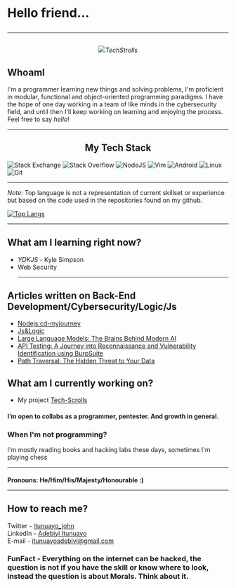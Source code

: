# Hello friend... <hr>

<p align = "center"><img src="https://user-images.githubusercontent.com/44436048/157494130-c3577c64-e9f4-4773-90a2-e211dd18a099.gif"
><i>TechStrolls</i></img></p>
	
 
<h2>WhoamI</h2>
 I'm a programmer learning new things and solving problems, I'm proficient in modular, functional and object-oriented programming paradigms. I have the hope of one day working in a team of like minds in the cybersecurity field, and until then I'll keep working on learning and enjoying the process. Feel free to say <i>hello</i>! <hr>

<h2 align = "center" > My Tech Stack </h2>

![Stack Exchange](https://img.shields.io/badge/StackExchange-%23ffffff.svg?style=for-the-badge&logo=StackExchange&logoColor=white) ![Stack Overflow](https://img.shields.io/badge/-Stackoverflow-FE7A16?style=for-the-badge&logo=stack-overflow&logoColor=white) ![NodeJS](https://img.shields.io/badge/node.js-6DA55F?style=for-the-badge&logo=node.js&logoColor=white) ![Vim](https://img.shields.io/badge/VIM-%2311AB00.svg?style=for-the-badge&logo=vim&logoColor=white) ![Android](https://img.shields.io/badge/Android-3DDC84?style=for-the-badge&logo=android&logoColor=white) ![Linux](https://img.shields.io/badge/Linux-FCC624?style=for-the-badge&logo=linux&logoColor=black) ![Git](https://img.shields.io/badge/git-%23F05033.svg?style=for-the-badge&logo=git&logoColor=white) <hr>

_Note_: Top language is not a representation of current skillset or experience but based on the code used in the repositories found on my github. 

[![Top Langs](https://github-readme-stats.vercel.app/api/top-langs/?username=FFFF-0000h&hide=html,css)](https://github.com/FFFF-0000h/github-readme-stats) <hr>

## What am I learning right now? 
  - *YDKJS* - Kyle Simpson 
  - Web Security <hr>
  
## Articles written on Back-End Development/Cybersecurity/Logic/Js
- [Nodejs:cd-myjourney](https://dev.to/adebiyiitunuayo/nodejs-cd-my-journey00-3d91)
- [Js&Logic](https://dev.to/adebiyiitunuayo/javascript-and-logic-442d)
- [Large Language Models: The Brains Behind Modern AI](https://dev.to/adebiyiitunuayo/large-language-models-the-brains-behind-modern-ai-like-chatgptsirialexacortana-265c)
- [API Testing: A Journey into Reconnaissance and Vulnerability Identification using BurpSuite](https://dev.to/adebiyiitunuayo/api-testing-a-journey-into-reconnaissance-and-vulnerability-identification-using-burpsuite-50o)
- [Path Traversal: The Hidden Threat to Your Data](https://dev.to/adebiyiitunuayo/path-traversal-the-hidden-threat-to-your-data-2g3n)
 
## What am I currently working on?  

-   My project [Tech-Scrolls](https://github.com/Artymanprince/Tech-Scrolls) 

#### I’m open to collabs as a programmer, pentester. And growth in general.

### When I'm not programming?

   I'm mostly reading books and hacking labs these days, sometimes I'm playing chess<hr>
   
#### Pronouns: He/Him/His/Majesty/Honourable :) <hr>
   
## How to reach me?
  Twitter - [itunuayo_john](https://twitter.com/itunuayo_john) </br>
  LinkedIn - [Adebiyi Itunuayo](https://www.linkedin.com/in/adebiyi-itunuayo-397bab151) </br>
  E-mail - itunuayoadebiyi@gmail.com </br>
  
### FunFact - Everything on the internet can be hacked, the question is not if you have the skill or know where to look, instead the question is about Morals. Think about it.
